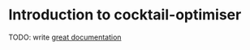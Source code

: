 # Introduction to cocktail-optimiser

TODO: write [great documentation](http://jacobian.org/writing/what-to-write/)
